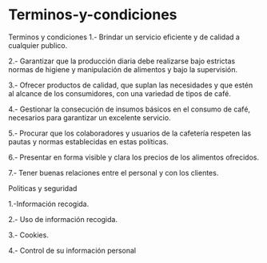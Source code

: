 # Terminos-y-condiciones
Terminos y condiciones
1.- Brindar un servicio eficiente y de calidad a cualquier publico.

2.- Garantizar que la producción diaria debe realizarse bajo estrictas normas de higiene y manipulación de alimentos y bajo la supervisión.

3.- Ofrecer productos de calidad, que suplan las necesidades y que estén al alcance de los consumidores, con una variedad de tipos de café.

4.- Gestionar la consecución de insumos básicos en el consumo de café, necesarios para garantizar un excelente servicio.

5.- Procurar que los colaboradores y usuarios de la cafetería respeten las pautas y normas establecidas en estas políticas.

6.- Presentar en forma visible y clara los precios de los alimentos ofrecidos.

7.- Tener buenas relaciones entre el personal y con los clientes.

Politicas y seguridad

1.-Información recogida.

2.- Uso de información recogida.

3.- Cookies.

4.- Control de su información personal
